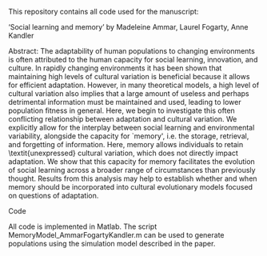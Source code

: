 This repository contains all code used for the manuscript:

‘Social learning and memory’ by Madeleine Ammar, Laurel Fogarty, Anne Kandler

Abstract: The adaptability of human populations to changing environments is often attributed to the human capacity for social learning, innovation, and culture. In rapidly changing environments it has been shown that maintaining high levels of cultural variation is beneficial because it allows for efficient adaptation. However, in many theoretical models, a high level of cultural variation also implies that a large amount of useless and perhaps detrimental information must be maintained and used, leading to lower population fitness in general. Here, we begin to investigate this often conflicting relationship between adaptation and cultural variation. We explicitly allow for the interplay between social learning and environmental variability, alongside the capacity for `memory', i.e. the storage, retrieval, and forgetting of information. Here, memory allows individuals to retain \textit{unexpressed} cultural variation, which does not directly impact adaptation. We show that this capacity for memory facilitates the evolution of social learning across a broader range of circumstances than previously thought. Results from this analysis may help to establish whether and when memory should be incorporated into cultural evolutionary models focused on questions of adaptation. 

Code 

All code is implemented in Matlab. The script MemoryModel_AmmarFogartyKandler.m can be used to generate populations using the simulation model described in the paper. 
